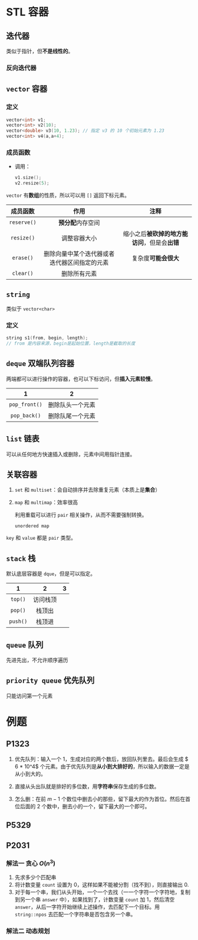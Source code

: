 # STL 容器

## 迭代器
类似于指针，但**不是线性的**。

### 反向迭代器

## `vector` 容器
### 定义
```cpp
vector<int> v1;
vector<int> v2(10);
vector<double> v3(10, 1.23); // 指定 v3 的 10 个初始元素为 1.23
vector<int> v4(a,a+4); 
```

### 成员函数
* 调用：

    ```cpp
    v1.size();
    v2.resize(5);
    ```

`vector` 有**数组**的性质，所以可以用 `[]` 返回下标元素。

成员函数|作用|注释
:-:|:-:|:-:
`reserve()`|**预分配**内存空间
`resize()`|调整容器大小|缩小之后**被砍掉的地方能访问**，但是会**出错**
`erase()`|删除向量中某个迭代器或者迭代器区间指定的元素|复杂度**可能会很大**
`clear()`|删除所有元素

## `string`
类似于 `vector<char>`

### 定义
```cpp
string s1(from, begin, length);
// from 是内容来源，begin是起始位置，length是截取的长度
```

## `deque` 双端队列容器
两端都可以进行操作的容器，也可以下标访问，但**插入元素较慢**。

1|2
:-:|:-:
`pop_front()`|删除队头一个元素
`pop_back()`|删除队尾一个元素

## `list` 链表
可以从任何地方快速插入或删除，元素中间用指针连接。

## 关联容器
1. `set` 和 `multiset`：会自动排序并去除重复元素（本质上是**集合**）
2. `map` 和 `multimap`：效率很高
    
    利用重载可以进行 `pair` 相关操作，从而不需要强制转换。

    `unordered map`

`key` 和 `value` 都是 `pair` 类型。

## `stack` 栈
默认底层容器是 `dque`，但是可以指定。

1|2|3
:-:|:-:|:-:
`top()`|访问栈顶
`pop()`|栈顶出
`push()`|栈顶进

## `queue` 队列
先进先出，不允许顺序遍历

## `priority queue` 优先队列
只能访问第一个元素


# 例题
## P1323
1. 优先队列：输入一个 1，生成对应的两个数后，放回队列里去。最后会生成 $ 6 * 10^4$ 个元素。由于优先队列是**从小到大排好的**，所以输入的数据一定是从小到大的。

2. 直接从头出队就是排好的多位数，用**字符串**保存生成的多位数。

3. 怎么删：在前 $m-1$ 个数位中删去小的那些，留下最大的作为首位。然后在首位后面的 $2$ 个数中，删去小的一个，留下最大的一个即可。

## P5329

## P2031

### 解法一 贪心 $O(n^3)$
1. 先求多少个匹配串
2. 将计数变量 `count` 设置为 0，这样如果不能被分割（找不到），则直接输出 0.
3. 对于每一个串，我们从头开始，一个一个去找（一一个字符一个字符地，复制到另一个串 `answer` 中），如果找到了，计数变量 `count` 加 1，然后清空 `answer`，从后一字符开始继续上述操作，去匹配下一个目标。用 `string::npos` 去匹配一个字符串是否包含另一个串。

### 解法二 动态规划